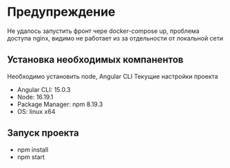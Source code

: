 # Предупреждение 
 Не удалось запустить фронт чере docker-compose up, проблема доступа nginx, видимо не работает из за отдельности от локальной сети

## Установка необходимых компанентов
 Необходимо установить node, Angular CLI 
 Текущие настройки проекта 
  + Angular CLI: 15.0.3
  + Node: 16.19.1
  + Package Manager: npm 8.19.3
  + OS: linux x64
## Запуск проекта
  + npm install
  + npm start 

